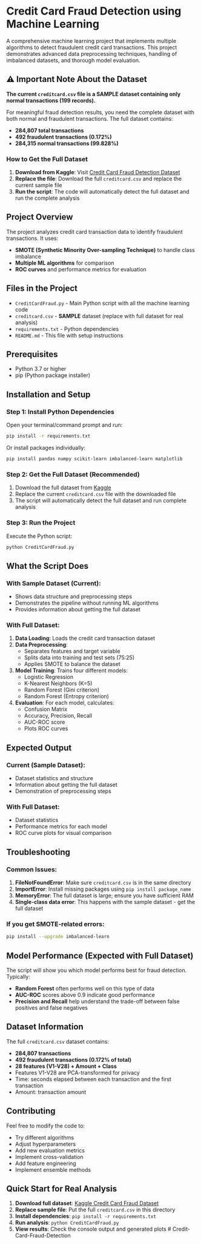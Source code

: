 # Credit Card Fraud Detection using Machine Learning

A comprehensive machine learning project that implements multiple algorithms to detect fraudulent credit card transactions. This project demonstrates advanced data preprocessing techniques, handling of imbalanced datasets, and thorough model evaluation.

## ⚠️ Important Note About the Dataset

**The current `creditcard.csv` file is a SAMPLE dataset containing only normal transactions (199 records).**

For meaningful fraud detection results, you need the complete dataset with both normal and fraudulent transactions. The full dataset contains:
- **284,807 total transactions**
- **492 fraudulent transactions (0.172%)**
- **284,315 normal transactions (99.828%)**

### How to Get the Full Dataset

1. **Download from Kaggle**: Visit [Credit Card Fraud Detection Dataset](https://www.kaggle.com/datasets/mlg-ulb/creditcardfraud)
2. **Replace the file**: Download the full `creditcard.csv` and replace the current sample file
3. **Run the script**: The code will automatically detect the full dataset and run the complete analysis

## Project Overview

The project analyzes credit card transaction data to identify fraudulent transactions. It uses:
- **SMOTE (Synthetic Minority Over-sampling Technique)** to handle class imbalance
- **Multiple ML algorithms** for comparison
- **ROC curves** and performance metrics for evaluation

## Files in the Project

- `CreditCardFraud.py` - Main Python script with all the machine learning code
- `creditcard.csv` - **SAMPLE** dataset (replace with full dataset for real analysis)
- `requirements.txt` - Python dependencies
- `README.md` - This file with setup instructions

## Prerequisites

- Python 3.7 or higher
- pip (Python package installer)

## Installation and Setup

### Step 1: Install Python Dependencies

Open your terminal/command prompt and run:

```bash
pip install -r requirements.txt
```

Or install packages individually:

```bash
pip install pandas numpy scikit-learn imbalanced-learn matplotlib
```

### Step 2: Get the Full Dataset (Recommended)

1. Download the full dataset from [Kaggle](https://www.kaggle.com/datasets/mlg-ulb/creditcardfraud)
2. Replace the current `creditcard.csv` file with the downloaded file
3. The script will automatically detect the full dataset and run complete analysis

### Step 3: Run the Project

Execute the Python script:

```bash
python CreditCardFraud.py
```

## What the Script Does

### With Sample Dataset (Current):
- Shows data structure and preprocessing steps
- Demonstrates the pipeline without running ML algorithms
- Provides information about getting the full dataset

### With Full Dataset:
1. **Data Loading**: Loads the credit card transaction dataset
2. **Data Preprocessing**: 
   - Separates features and target variable
   - Splits data into training and test sets (75:25)
   - Applies SMOTE to balance the dataset
3. **Model Training**: Trains four different models:
   - Logistic Regression
   - K-Nearest Neighbors (K=5)
   - Random Forest (Gini criterion)
   - Random Forest (Entropy criterion)
4. **Evaluation**: For each model, calculates:
   - Confusion Matrix
   - Accuracy, Precision, Recall
   - AUC-ROC score
   - Plots ROC curves

## Expected Output

### Current (Sample Dataset):
- Dataset statistics and structure
- Information about getting the full dataset
- Demonstration of preprocessing steps

### With Full Dataset:
- Dataset statistics
- Performance metrics for each model
- ROC curve plots for visual comparison

## Troubleshooting

### Common Issues:

1. **FileNotFoundError**: Make sure `creditcard.csv` is in the same directory
2. **ImportError**: Install missing packages using `pip install package_name`
3. **MemoryError**: The full dataset is large; ensure you have sufficient RAM
4. **Single-class data error**: This happens with the sample dataset - get the full dataset

### If you get SMOTE-related errors:
```bash
pip install --upgrade imbalanced-learn
```

## Model Performance (Expected with Full Dataset)

The script will show you which model performs best for fraud detection. Typically:
- **Random Forest** often performs well on this type of data
- **AUC-ROC** scores above 0.9 indicate good performance
- **Precision and Recall** help understand the trade-off between false positives and false negatives

## Dataset Information

The full `creditcard.csv` dataset contains:
- **284,807 transactions**
- **492 fraudulent transactions (0.172% of total)**
- **28 features (V1-V28) + Amount + Class**
- Features V1-V28 are PCA-transformed for privacy
- Time: seconds elapsed between each transaction and the first transaction
- Amount: transaction amount

## Contributing

Feel free to modify the code to:
- Try different algorithms
- Adjust hyperparameters
- Add new evaluation metrics
- Implement cross-validation
- Add feature engineering
- Implement ensemble methods

## Quick Start for Real Analysis

1. **Download full dataset**: [Kaggle Credit Card Fraud Dataset](https://www.kaggle.com/datasets/mlg-ulb/creditcardfraud)
2. **Replace sample file**: Put the full `creditcard.csv` in this directory
3. **Install dependencies**: `pip install -r requirements.txt`
4. **Run analysis**: `python CreditCardFraud.py`
5. **View results**: Check the console output and generated plots #   C r e d i t - C a r d - F r a u d - D e t e c t i o n  
 